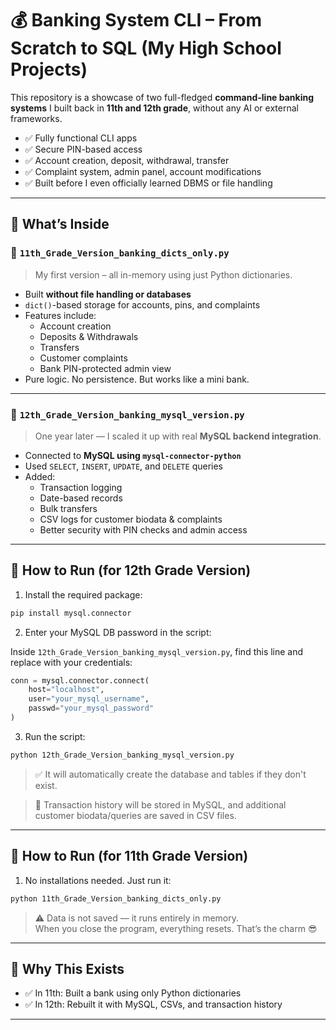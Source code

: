 # 💰 Banking System CLI – From Scratch to SQL (My High School Projects)

This repository is a showcase of two full-fledged **command-line banking systems** I built back in **11th and 12th grade**, without any AI or external frameworks.

- ✅ Fully functional CLI apps  
- ✅ Secure PIN-based access  
- ✅ Account creation, deposit, withdrawal, transfer  
- ✅ Complaint system, admin panel, account modifications  
- ✅ Built before I even officially learned DBMS or file handling  

---

## 📂 What’s Inside

### 🔹 `11th_Grade_Version_banking_dicts_only.py`

> My first version – all in-memory using just Python dictionaries.

- Built **without file handling or databases**
- `dict()`-based storage for accounts, pins, and complaints
- Features include:
  - Account creation  
  - Deposits & Withdrawals  
  - Transfers  
  - Customer complaints  
  - Bank PIN-protected admin view  
- Pure logic. No persistence. But works like a mini bank.

---

### 🔹 `12th_Grade_Version_banking_mysql_version.py`

> One year later — I scaled it up with real **MySQL backend integration**.

- Connected to **MySQL using `mysql-connector-python`**
- Used `SELECT`, `INSERT`, `UPDATE`, and `DELETE` queries
- Added:
  - Transaction logging  
  - Date-based records  
  - Bulk transfers  
  - CSV logs for customer biodata & complaints  
  - Better security with PIN checks and admin access  

---

## 🚀 How to Run (for 12th Grade Version)

1. Install the required package:

```bash
pip install mysql.connector
```

2. Enter your MySQL DB password in the script:

Inside `12th_Grade_Version_banking_mysql_version.py`, find this line and replace with your credentials:

```python
conn = mysql.connector.connect(
    host="localhost",
    user="your_mysql_username",
    passwd="your_mysql_password"
)
```

3. Run the script:

```bash
python 12th_Grade_Version_banking_mysql_version.py
```

> ✅ It will automatically create the database and tables if they don't exist.

> 📌 Transaction history will be stored in MySQL, and additional customer biodata/queries are saved in CSV files.

---

## 🚀 How to Run (for 11th Grade Version)

1. No installations needed. Just run it:

```bash
python 11th_Grade_Version_banking_dicts_only.py
```

> ⚠️ Data is not saved — it runs entirely in memory.  
> When you close the program, everything resets. That’s the charm 😎

---

## 🧠 Why This Exists


- ✅ In 11th: Built a bank using only Python dictionaries  
- ✅ In 12th: Rebuilt it with MySQL, CSVs, and transaction history  

---

